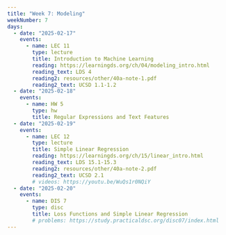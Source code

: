```yaml
---
title: "Week 7: Modeling"
weekNumber: 7
days:
  - date: "2025-02-17"
    events:
      - name: LEC 11
        type: lecture
        title: Introduction to Machine Learning
        reading: https://learningds.org/ch/04/modeling_intro.html
        reading_text: LDS 4
        reading2: resources/other/40a-note-1.pdf
        reading2_text: UCSD 1.1-1.2
  - date: "2025-02-18"
    events:
      - name: HW 5
        type: hw
        title: Regular Expressions and Text Features
  - date: "2025-02-19"
    events:
      - name: LEC 12
        type: lecture
        title: Simple Linear Regression
        reading: https://learningds.org/ch/15/linear_intro.html
        reading_text: LDS 15.1-15.3
        reading2: resources/other/40a-note-2.pdf
        reading2_text: UCSD 2.1
        # videos: https://youtu.be/WuQs1r0NQiY
  - date: "2025-02-20"
    events:
      - name: DIS 7
        type: disc
        title: Loss Functions and Simple Linear Regression
        # problems: https://study.practicaldsc.org/disc07/index.html
---
```

